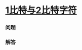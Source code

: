 # [1比特与2比特字符](https://leetcode-cn.com/problems/1-bit-and-2-bit-characters)

### 问题

### 解答

```

```
